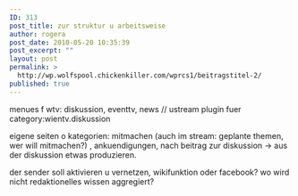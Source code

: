 ```yaml
---
ID: 313
post_title: zur struktur u arbeitsweise
author: rogera
post_date: 2010-05-20 10:35:39
post_excerpt: ""
layout: post
permalink: >
  http://wp.wolfspool.chickenkiller.com/wprcs1/beitragstitel-2/
published: true
---
```

menues f wtv: diskussion, eventtv, news // ustream plugin fuer category:wientv.diskussion

eigene seiten o kategorien: mitmachen (auch im stream: geplante themen, wer will mitmachen?) , ankuendigungen, nach beitrag zur diskussion -&gt; aus der diskussion etwas produzieren.

der sender soll aktivieren u vernetzen, wikifunktion oder facebook? wo wird nicht redaktionelles wissen aggregiert?